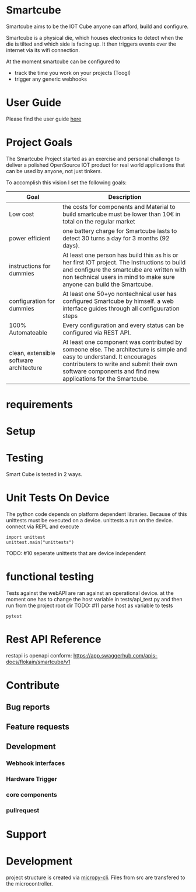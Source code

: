 
# Smartcube
Smartcube aims to be the IOT Cube anyone can **a**fford, **b**uild and **c**onfigure.

Smartcube is a physical die, which houses electronics to detect when the die is tilted and which side is facing up. It then triggers events over the internet via its wifi connection.

At the moment smartcube can be configured to
- track the time you work on your projects (Toogl)
- trigger any generic webhooks

# User Guide
Please find the user guide [here](https://flokain.github.io/Smart-Cube/)

# Project Goals
The Smartcube Project started as an exercise and personal challenge to deliver a polished OpenSource IOT product for real world applications that can be used by anyone, not just tinkers.

To accomplish this vision I set the following goals:

| Goal                                    | Description                                                                                                                                                                                                                          |
| --------------------------------------- | ------------------------------------------------------------------------------------------------------------------------------------------------------------------------------------------------------------------------------------ |
| Low cost                                | the costs for components and Material to build smartcube must be lower than 10€ in total on the regular market                                                                                                                       |
| power efficient                         | one battery charge for Smartcube lasts to detect 30 turns a day for 3 months (92 days).                                                                                                                                              |
| instructions for dummies                | At least one person has build this as his or her first IOT project. The Instructions to build and configure the smartcube are written with non technical users in mind to make sure anyone can build the Smartcube.                  |
| configuration for dummies               | At least one 50+yo nontechnical user has configured Smartcube by himself. a web interface guides through all configuuration steps                                                                                                    |
| 100% Automateable                       | Every configuration and every status can be configured via REST API.                                                                                                                                                                 |
| clean, extensible software architecture | At least one component was contributed by someone else. The architecture is simple and easy to understand. It encourages contributers to write and submit their own software components and find new applications for the Smartcube. |




# requirements

# Setup

# Testing
Smart Cube is tested in 2 ways.

# Unit Tests On Device
The python code depends on platform dependent libraries.
Because of this unittests must be executed on a device.
unittests a run on the device. connect via REPL
and execute
```
import unittest
unittest.main("unittests")
```
TODO: #10 seperate unittests that are device independent

# functional testing
Tests against the webAPI are ran against an operational device.
at the moment one has to change the host variable in tests/api_test.py
and then run from the project root dir TODO: #11 parse host as variable to tests 
```
pytest
```

# Rest API Reference
restapi is openapi conform:
https://app.swaggerhub.com/apis-docs/flokain/smartcube/v1
# Contribute

## Bug reports
## Feature requests

## Development
### Webhook interfaces
### Hardware Trigger
### core components


### pullrequest

# Support
# Development
project structure is created via [micropy-cli](https://github.com/BradenM/micropy-cli). 
Files from src are transfered to the microcontroller.